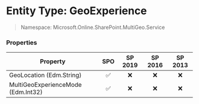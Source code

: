 # Entity Type: GeoExperience

> Namespace: Microsoft.Online.SharePoint.MultiGeo.Service

### Properties

Property | SPO | SP 2019 | SP 2016 | SP 2013
----------|:---:|:-------:|:-------:|:-------:
GeoLocation (Edm.String) | ✅ | ❌ | ❌ | ❌
MultiGeoExperienceMode (Edm.Int32) | ✅ | ❌ | ❌ | ❌